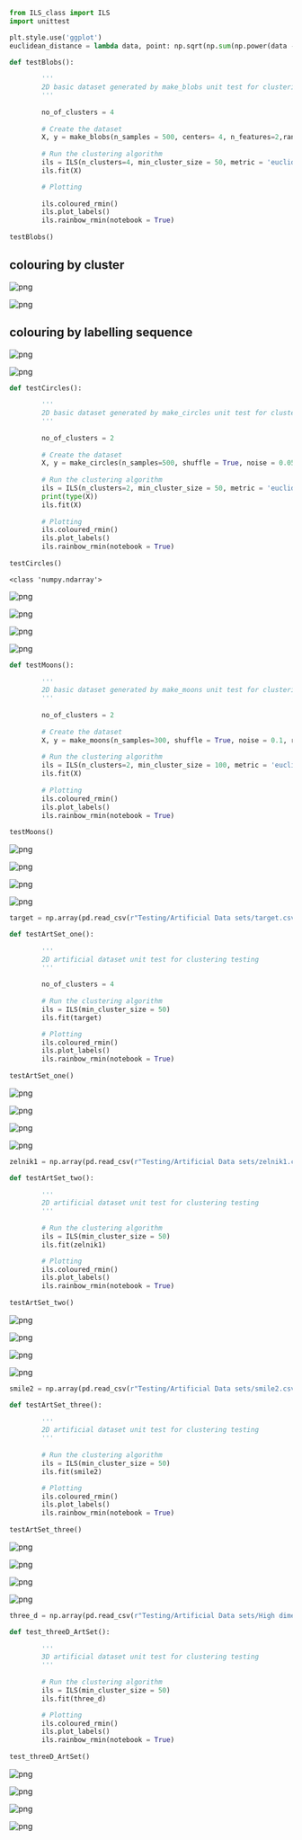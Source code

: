 ```python
from ILS_class import ILS
import unittest
```


```python
plt.style.use('ggplot')
euclidean_distance = lambda data, point: np.sqrt(np.sum(np.power(data - point, 2), axis = 1).reshape((len(data), 1)))
```


```python
def testBlobs():
        
        '''
        2D basic dataset generated by make_blobs unit test for clustering testing
        '''
    
        no_of_clusters = 4
        
        # Create the dataset
        X, y = make_blobs(n_samples = 500, centers= 4, n_features=2,random_state=185)
        
        # Run the clustering algorithm
        ils = ILS(n_clusters=4, min_cluster_size = 50, metric = 'euclidean')
        ils.fit(X)

        # Plotting
        
        ils.coloured_rmin()
        ils.plot_labels()
        ils.rainbow_rmin(notebook = True)
        
testBlobs()
```


## colouring by cluster

    
![png](output_2_0.png)
    



    
![png](output_2_1.png)




## colouring by labelling sequence
    
![png](bokeh_plot_2_0.png)
    



![png](bokeh_plot_2_1.png)
    
















<div class="bk-root" id="45c7910a-957f-4373-adb8-f938c1d27866" data-root-id="18576"></div>












<div class="bk-root" id="f2ae09c5-18f1-4422-a847-c54ffb98374d" data-root-id="19247"></div>






```python
def testCircles():
        
        '''
        2D basic dataset generated by make_circles unit test for clustering testing
        '''
    
        no_of_clusters = 2
        
        # Create the dataset
        X, y = make_circles(n_samples=500, shuffle = True, noise = 0.05, factor = 0.5, random_state = 10)
        
        # Run the clustering algorithm
        ils = ILS(n_clusters=2, min_cluster_size = 50, metric = 'euclidean')
        print(type(X))
        ils.fit(X)
        
        # Plotting
        ils.coloured_rmin()
        ils.plot_labels()
        ils.rainbow_rmin(notebook = True)
        
testCircles()
```

    <class 'numpy.ndarray'>
    


    
![png](output_3_1.png)
    



    
![png](output_3_2.png)
    



    
![png](bokeh_plot_3_0.png)
    



    
![png](bokeh_plot_3_1.png)











<div class="bk-root" id="870ae2de-482f-4f90-9dbc-784e66400f0b" data-root-id="19916"></div>












<div class="bk-root" id="7bb20332-238a-4f22-a51e-b0a395433a52" data-root-id="20611"></div>






```python
def testMoons():
        
        '''
        2D basic dataset generated by make_moons unit test for clustering testing
        '''
        
        no_of_clusters = 2
        
        # Create the dataset
        X, y = make_moons(n_samples=300, shuffle = True, noise = 0.1, random_state = 10)
        
        # Run the clustering algorithm
        ils = ILS(n_clusters=2, min_cluster_size = 100, metric = 'euclidean')
        ils.fit(X)
        
        # Plotting
        ils.coloured_rmin()
        ils.plot_labels()
        ils.rainbow_rmin(notebook = True)
        
testMoons()
```


    
![png](output_4_0.png)
    



    
![png](output_4_1.png)
    



    
![png](bokeh_plot_4_0.png)
    



    
![png](bokeh_plot_4_1.png)











<div class="bk-root" id="11d2412b-67cb-4612-a0d1-bb1e92053dc7" data-root-id="21304"></div>












<div class="bk-root" id="2bdd4f98-4813-4bc9-98a7-4c979ff723c9" data-root-id="22023"></div>






```python
target = np.array(pd.read_csv(r"Testing/Artificial Data sets/target.csv", header=1))[:, :-1]
```


```python
def testArtSet_one():
    
        '''
        2D artificial dataset unit test for clustering testing
        '''
        
        no_of_clusters = 4
        
        # Run the clustering algorithm
        ils = ILS(min_cluster_size = 50)
        ils.fit(target)

        # Plotting
        ils.coloured_rmin()
        ils.plot_labels()
        ils.rainbow_rmin(notebook = True)
        
testArtSet_one()
```


    
![png](output_6_0.png)
    



    
![png](output_6_1.png)
    



    
![png](bokeh_plot_5_0.png)
    



    
![png](bokeh_plot_5_1.png)









<div class="bk-root" id="9ac2dc41-5ba0-4b4a-b604-354b61100517" data-root-id="22740"></div>












<div class="bk-root" id="cd0368a4-eed8-42c7-a002-ca271df1e06c" data-root-id="23483"></div>






```python
zelnik1 = np.array(pd.read_csv(r"Testing/Artificial Data sets/zelnik1.csv", header=1))[:, :-1]
```


```python
def testArtSet_two():    
    
        '''
        2D artificial dataset unit test for clustering testing
        '''
    
        # Run the clustering algorithm
        ils = ILS(min_cluster_size = 50)
        ils.fit(zelnik1)

        # Plotting
        ils.coloured_rmin()
        ils.plot_labels()
        ils.rainbow_rmin(notebook = True)
        
testArtSet_two()
```


    
![png](output_8_0.png)
    



    
![png](output_8_1.png)
    




    
![png](bokeh_plot_6_0.png)
    



    
![png](bokeh_plot_6_1.png)








<div class="bk-root" id="a444793b-4971-499c-84b2-c22f5aef1de4" data-root-id="24224"></div>












<div class="bk-root" id="22188471-eccc-418f-8775-bbd2b11d1c69" data-root-id="24991"></div>






```python
smile2 = np.array(pd.read_csv(r"Testing/Artificial Data sets/smile2.csv", header=1))[:, :-1]
```


```python
def testArtSet_three(): 
    
        '''
        2D artificial dataset unit test for clustering testing
        '''
    
        # Run the clustering algorithm
        ils = ILS(min_cluster_size = 50)
        ils.fit(smile2)

        # Plotting
        ils.coloured_rmin()
        ils.plot_labels()
        ils.rainbow_rmin(notebook = True)
        
testArtSet_three()
```


    
![png](output_10_0.png)
    



    
![png](output_10_1.png)
    



    
![png](bokeh_plot_7_0.png)
    



    
![png](bokeh_plot_7_1.png)








<div class="bk-root" id="e60d066f-1955-41c5-99a2-149284bd1748" data-root-id="25756"></div>












<div class="bk-root" id="f67a02ff-713c-4f67-9f0f-016ada30b734" data-root-id="26547"></div>






```python
three_d = np.array(pd.read_csv(r"Testing/Artificial Data sets/High dimensional dataset/3d-line1.csv", header=1))[:, :-1]
```


```python
def test_threeD_ArtSet(): 
    
        '''
        3D artificial dataset unit test for clustering testing
        '''
    
        # Run the clustering algorithm
        ils = ILS(min_cluster_size = 50)
        ils.fit(three_d)

        # Plotting
        ils.coloured_rmin()
        ils.plot_labels()
        ils.rainbow_rmin(notebook = True)
        
test_threeD_ArtSet()
```


    
![png](output_12_0.png)
    



    
![png](output_12_1.png)
    



![png](bokeh_plot_8_0.png)
    



    
![png](bokeh_plot_8_1.png)











<div class="bk-root" id="337cab2e-7252-4dca-be7e-d5078d0c4f14" data-root-id="27336"></div>












<div class="bk-root" id="eaa5ede4-bde9-4199-b94b-6b8897873f74" data-root-id="28151"></div>




